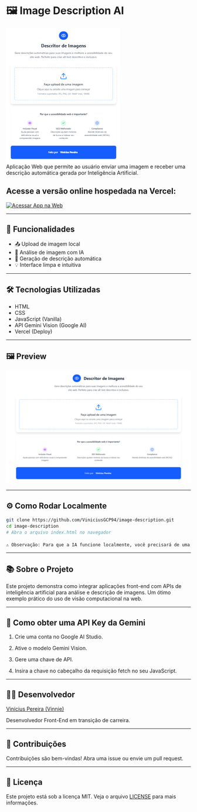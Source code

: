 # 🖼️ Image Description AI

![Screenshot image description tablet](./src/assets/images/image-description_tablet.png)  
Aplicação Web que permite ao usuário enviar uma imagem e receber uma descrição automática gerada por Inteligência Artificial.

## Acesse a versão online hospedada na Vercel:

[![Acessar App na Web](https://img.shields.io/badge/%20ACESSAR%20APP%20NA%20WEB-007ACC?style=for-the-badge&logo=vercel&logoColor=white)](https://image-description-one.vercel.app/)

---

## 🚀 Funcionalidades

- 📤 Upload de imagem local
- 🧠 Análise de imagem com IA
- 💬 Geração de descrição automática
- 💡 Interface limpa e intuitiva

---

## 🛠️ Tecnologias Utilizadas

- HTML
- CSS
- JavaScript (Vanilla)
- API Gemini Vision (Google AI)
- Vercel (Deploy)

---

## 🖼️ Preview

![Screenshot image description](./src/assets/images/image-description.png)  

---

## ⚙️ Como Rodar Localmente

```bash
git clone https://github.com/ViniciusGCP94/image-description.git
cd image-description
# Abra o arquivo index.html no navegador

⚠️ Observação: Para que a IA funcione localmente, você precisará de uma API Key da Gemini Vision, e configurar corretamente a requisição fetch.
```

---

## 📚 Sobre o Projeto
Este projeto demonstra como integrar aplicações front-end com APIs de inteligência artificial para análise e descrição de imagens. Um ótimo exemplo prático do uso de visão computacional na web.

---

## 🔐 Como obter uma API Key da Gemini
1. Crie uma conta no Google AI Studio.

2. Ative o modelo Gemini Vision.

3. Gere uma chave de API.

4. Insira a chave no cabeçalho da requisição fetch no seu JavaScript.

---

## 🙋‍♂️ Desenvolvedor
[Vinícius Pereira (Vinnie)](https://github.com/ViniciusGCP94)

Desenvolvedor Front-End em transição de carreira.

---

## 🤝 Contribuições
Contribuições são bem-vindas!
Abra uma issue ou envie um pull request.

---

## 📄 Licença
Este projeto está sob a licença MIT.
Veja o arquivo [LICENSE](./LICENSE) para mais informações.